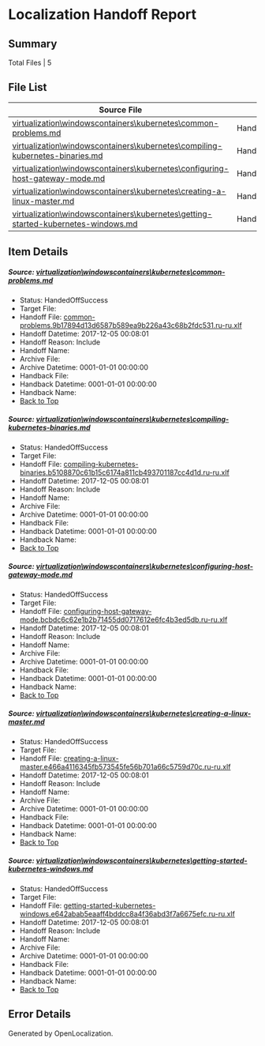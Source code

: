 # <a name='report-top'></a> Localization Handoff Report

## Summary
 Total Files | 5

## File List
 Source File | Status | Details 
 ----------- | ------ | ------- 
 [virtualization\windowscontainers\kubernetes\common-problems.md](https://github.com/Microsoft/Virtualization-Documentation-Private/blob/51adfa04dea6c85d0981ee502ab9aeb140725c08/virtualization/windowscontainers/kubernetes/common-problems.md) | HandedOffSuccess | [Details](#40db3ad9c551e200a86ed3a6107b1d6bf281ef10314)
 [virtualization\windowscontainers\kubernetes\compiling-kubernetes-binaries.md](https://github.com/Microsoft/Virtualization-Documentation-Private/blob/51adfa04dea6c85d0981ee502ab9aeb140725c08/virtualization/windowscontainers/kubernetes/compiling-kubernetes-binaries.md) | HandedOffSuccess | [Details](#34205df8156fe68fe1b12e24564e2db40b5d7543315)
 [virtualization\windowscontainers\kubernetes\configuring-host-gateway-mode.md](https://github.com/Microsoft/Virtualization-Documentation-Private/blob/51adfa04dea6c85d0981ee502ab9aeb140725c08/virtualization/windowscontainers/kubernetes/configuring-host-gateway-mode.md) | HandedOffSuccess | [Details](#d4d2bb9c51585159adbf9edd7d709c4655acd0e1316)
 [virtualization\windowscontainers\kubernetes\creating-a-linux-master.md](https://github.com/Microsoft/Virtualization-Documentation-Private/blob/51adfa04dea6c85d0981ee502ab9aeb140725c08/virtualization/windowscontainers/kubernetes/creating-a-linux-master.md) | HandedOffSuccess | [Details](#073df4bfd95f344fa31b95462636ad060e994562317)
 [virtualization\windowscontainers\kubernetes\getting-started-kubernetes-windows.md](https://github.com/Microsoft/Virtualization-Documentation-Private/blob/51adfa04dea6c85d0981ee502ab9aeb140725c08/virtualization/windowscontainers/kubernetes/getting-started-kubernetes-windows.md) | HandedOffSuccess | [Details](#044ec9426fa5582de61ad78a4dcafc41198a371a318)

## Item Details
##### <a name='40db3ad9c551e200a86ed3a6107b1d6bf281ef10314'></a> Source: [virtualization\windowscontainers\kubernetes\common-problems.md](https://github.com/Microsoft/Virtualization-Documentation-Private/blob/51adfa04dea6c85d0981ee502ab9aeb140725c08/virtualization/windowscontainers/kubernetes/common-problems.md)
* Status: HandedOffSuccess
* Target File: 
* Handoff File: [common-problems.9b17894d13d6587b589ea9b226a43c68b2fdc531.ru-ru.xlf](https://github.com/MicrosoftDocs/Virtualization-Documentation-Private.handoff/blob/da7a3a4988e77114a74a40cd765389ae84d94208/ol-handoff/MicrosoftDocs/Virtualization-Documentation-Private.ru-ru/live/common-problems.9b17894d13d6587b589ea9b226a43c68b2fdc531.ru-ru.xlf)
* Handoff Datetime: 2017-12-05 00:08:01
* Handoff Reason: Include
* Handoff Name: 
* Archive File: 
* Archive Datetime: 0001-01-01 00:00:00
* Handback File: 
* Handback Datetime: 0001-01-01 00:00:00
* Handback Name: 
* [Back to Top](#report-top)

##### <a name='34205df8156fe68fe1b12e24564e2db40b5d7543315'></a> Source: [virtualization\windowscontainers\kubernetes\compiling-kubernetes-binaries.md](https://github.com/Microsoft/Virtualization-Documentation-Private/blob/51adfa04dea6c85d0981ee502ab9aeb140725c08/virtualization/windowscontainers/kubernetes/compiling-kubernetes-binaries.md)
* Status: HandedOffSuccess
* Target File: 
* Handoff File: [compiling-kubernetes-binaries.b5108870c61b15c6174a811cb493701187cc4d1d.ru-ru.xlf](https://github.com/MicrosoftDocs/Virtualization-Documentation-Private.handoff/blob/da7a3a4988e77114a74a40cd765389ae84d94208/ol-handoff/MicrosoftDocs/Virtualization-Documentation-Private.ru-ru/live/compiling-kubernetes-binaries.b5108870c61b15c6174a811cb493701187cc4d1d.ru-ru.xlf)
* Handoff Datetime: 2017-12-05 00:08:01
* Handoff Reason: Include
* Handoff Name: 
* Archive File: 
* Archive Datetime: 0001-01-01 00:00:00
* Handback File: 
* Handback Datetime: 0001-01-01 00:00:00
* Handback Name: 
* [Back to Top](#report-top)

##### <a name='d4d2bb9c51585159adbf9edd7d709c4655acd0e1316'></a> Source: [virtualization\windowscontainers\kubernetes\configuring-host-gateway-mode.md](https://github.com/Microsoft/Virtualization-Documentation-Private/blob/51adfa04dea6c85d0981ee502ab9aeb140725c08/virtualization/windowscontainers/kubernetes/configuring-host-gateway-mode.md)
* Status: HandedOffSuccess
* Target File: 
* Handoff File: [configuring-host-gateway-mode.bcbdc6c62e1b2b71455dd0717612e6fc4b3ed5db.ru-ru.xlf](https://github.com/MicrosoftDocs/Virtualization-Documentation-Private.handoff/blob/da7a3a4988e77114a74a40cd765389ae84d94208/ol-handoff/MicrosoftDocs/Virtualization-Documentation-Private.ru-ru/live/configuring-host-gateway-mode.bcbdc6c62e1b2b71455dd0717612e6fc4b3ed5db.ru-ru.xlf)
* Handoff Datetime: 2017-12-05 00:08:01
* Handoff Reason: Include
* Handoff Name: 
* Archive File: 
* Archive Datetime: 0001-01-01 00:00:00
* Handback File: 
* Handback Datetime: 0001-01-01 00:00:00
* Handback Name: 
* [Back to Top](#report-top)

##### <a name='073df4bfd95f344fa31b95462636ad060e994562317'></a> Source: [virtualization\windowscontainers\kubernetes\creating-a-linux-master.md](https://github.com/Microsoft/Virtualization-Documentation-Private/blob/51adfa04dea6c85d0981ee502ab9aeb140725c08/virtualization/windowscontainers/kubernetes/creating-a-linux-master.md)
* Status: HandedOffSuccess
* Target File: 
* Handoff File: [creating-a-linux-master.e466a4116345fb573545fe56b701a66c5759d70c.ru-ru.xlf](https://github.com/MicrosoftDocs/Virtualization-Documentation-Private.handoff/blob/da7a3a4988e77114a74a40cd765389ae84d94208/ol-handoff/MicrosoftDocs/Virtualization-Documentation-Private.ru-ru/live/creating-a-linux-master.e466a4116345fb573545fe56b701a66c5759d70c.ru-ru.xlf)
* Handoff Datetime: 2017-12-05 00:08:01
* Handoff Reason: Include
* Handoff Name: 
* Archive File: 
* Archive Datetime: 0001-01-01 00:00:00
* Handback File: 
* Handback Datetime: 0001-01-01 00:00:00
* Handback Name: 
* [Back to Top](#report-top)

##### <a name='044ec9426fa5582de61ad78a4dcafc41198a371a318'></a> Source: [virtualization\windowscontainers\kubernetes\getting-started-kubernetes-windows.md](https://github.com/Microsoft/Virtualization-Documentation-Private/blob/51adfa04dea6c85d0981ee502ab9aeb140725c08/virtualization/windowscontainers/kubernetes/getting-started-kubernetes-windows.md)
* Status: HandedOffSuccess
* Target File: 
* Handoff File: [getting-started-kubernetes-windows.e642abab5eaaff4bddcc8a4f36abd3f7a6675efc.ru-ru.xlf](https://github.com/MicrosoftDocs/Virtualization-Documentation-Private.handoff/blob/da7a3a4988e77114a74a40cd765389ae84d94208/ol-handoff/MicrosoftDocs/Virtualization-Documentation-Private.ru-ru/live/getting-started-kubernetes-windows.e642abab5eaaff4bddcc8a4f36abd3f7a6675efc.ru-ru.xlf)
* Handoff Datetime: 2017-12-05 00:08:01
* Handoff Reason: Include
* Handoff Name: 
* Archive File: 
* Archive Datetime: 0001-01-01 00:00:00
* Handback File: 
* Handback Datetime: 0001-01-01 00:00:00
* Handback Name: 
* [Back to Top](#report-top)


## Error Details

Generated by OpenLocalization.
